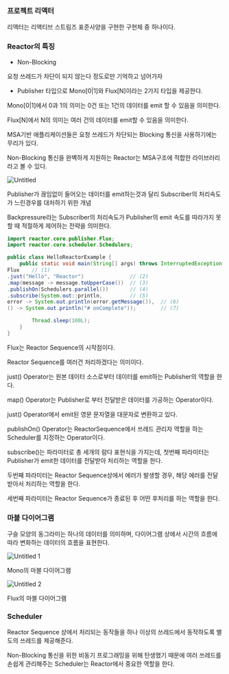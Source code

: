 ### 프로젝트 리액터

리액터는 리액티브 스트림즈 표준사양을 구현한 구현체 중 하나이다.

### Reactor의 특징

- Non-Blocking

요청 쓰레드가 차단이 되지 않는다 정도로만 기억하고 넘어가자

- Publisher 타입으로 Mono[0|1]와 Flux[N]이라는 2가지 타입을 제공한다.

Mono[0|1]에서 0과 1의 의미는 0건 또는 1건의 데이터를 emit 할 수 있음을 의미한다.

Flux[N]에서 N의 의미는 여러 건의 데이터를 emit할 수 있음을 의미한다.

MSA기반 애플리케이션들은 요청 쓰레드가 차단되는 Blocking 통신을 사용하기에는 무리가 있다.

Non-Blocking 통신을 완벽하게 지원하는 Reactor는 MSA구조에 적합한 라이브러리라고 볼 수 있다.

![Untitled](https://user-images.githubusercontent.com/70310271/184192276-5c2af161-32cb-465b-9616-2fa88fb05c9b.png)

Publisher가 끊임없이 들어오는 데이터를 emit하는것과 달리 Subscriber의 처리속도가 느린경우를 대처하기 위한 개념

Backpressure라는 Subscriber의 처리속도가 Publisher의 emit 속도를 따라가지 못할 때 적절하게 제어하는 전략을 의미한다.

```java
import reactor.core.publisher.Flux;
import reactor.core.scheduler.Schedulers;

public class HelloReactorExample {
    public static void main(String[] args) throws InterruptedException {
Flux    // (1)
.just("Hello", "Reactor")               // (2)
.map(message -> message.toUpperCase())  // (3)
.publishOn(Schedulers.parallel())       // (4)
.subscribe(System.out::println,         // (5)
error -> System.out.println(error.getMessage()),  // (6)
() -> System.out.println("# onComplete"));        // (7)

        Thread.sleep(100L);
    }
}
```

Flux는 Reactor Sequence의 시작점이다.

Reactor Sequence를 여러건 처리하겠다는 의미이다.

just() Operator는 원본 데이터 소스로부터 데이터를 emit하는 Publisher의 역할을 한다.

map() Operator는 Publisher로 부터 전달받은 데이터를 가공하는 Operator이다.

just() Operator에서 emit된 영문 문자열을 대문자로 변환하고 있다.

publishOn() Operator는 ReactorSequence에서 쓰레드 관리자 역할을 하는 Scheduler를 지정하는 Operator이다.

subscribe()는 파라미터로 총 세개의 람다 표현식을 가지는데, 첫번째 파라미터는 Publisher가 emit한 데이터를 전달받아 처리하는 역할을 한다.

두번째 파라미터는 Reactor Sequence상에서 에러가 발생할 경우, 해당 에러를 전달 받아서 처리하는 역할을 한다.

세번째 파라미터는 Reactor Sequence가 종료된 후 어떤 후처리를 하는 역할을 한다.

### 마블 다이어그램

구슬 모양의 동그라미는 하나의 데이터를 의미하며, 다이어그램 상에서 시간의 흐름에 따라 변화하는 데이터의 흐름을 표현한다.

![Untitled 1](https://user-images.githubusercontent.com/70310271/184192298-5cc77c14-3f4a-46e9-b418-870915065055.png)

Mono의 마블 다이어그램

![Untitled 2](https://user-images.githubusercontent.com/70310271/184192315-fac2e18b-5ef0-4c94-a675-d8422029dc06.png)

Flux의 마블 다이어그램

### Scheduler

Reactor Sequence 상에서 처리되는 동작들을 하나 이상의 쓰레드에서 동작하도록 별도의 쓰레드를 제공해준다.

Non-Blocking 통신을 위한 비동기 프로그래밍을 위해 탄생했기 때문에 여러 쓰레드를 손쉽게 관리해주는 Scheduler는 Reactor에서 중요한 역할을 한다.
